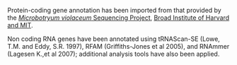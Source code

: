 Protein-coding gene annotation has been imported from that provided by
the [*Microbotryum violaceum* Sequencing
Project](http://www.broadinstitute.org/annotation/genome/Microbotryum_violaceum/MultiHome.html),
[Broad Institute of Harvard and MIT](http://www.broadinstitute.org/).

Non coding RNA genes have been annotated using tRNAScan-SE (Lowe, T.M.
and Eddy, S.R. 1997), RFAM (Griffiths-Jones et al 2005), and RNAmmer
(Lagesen K.,et al 2007); additional analysis tools have also been
applied.
